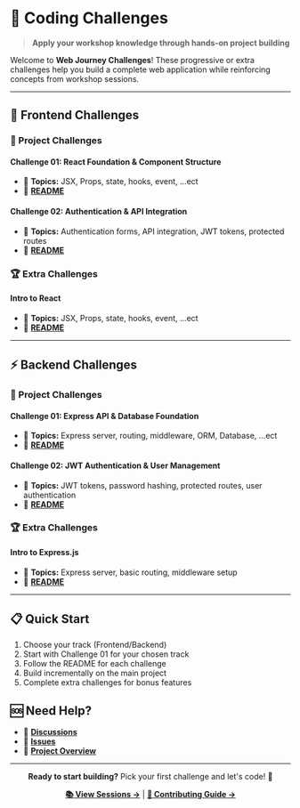 # 🎯 Coding Challenges

> **Apply your workshop knowledge through hands-on project building**

Welcome to **Web Journey Challenges**! These progressive or extra challenges help you build a complete web application while reinforcing concepts from workshop sessions.

---

## 🎨 Frontend Challenges

### 🚀 Project Challenges

#### Challenge 01: React Foundation & Component Structure
- 🎯 **Topics:** JSX, Props, state, hooks, event, ...ect
- 📖 **[README](./frontend/challenges/challenge-01.md)**

#### Challenge 02: Authentication & API Integration
- 🎯 **Topics:** Authentication forms, API integration, JWT tokens, protected routes
- 📖 **[README](./frontend/challenges/challenge-02.md)**

### 🏆 Extra Challenges

#### Intro to React
- 🎯 **Topics:** JSX, Props, state, hooks, event, ...ect
- 📖 **[README](./frontend/extra/intro-to-react/README.md)**

---

## ⚡ Backend Challenges

### 🚀 Project Challenges

#### Challenge 01: Express API & Database Foundation
- 🎯 **Topics:** Express server, routing, middleware, ORM, Database, ...ect
- 📖 **[README](./backend/challenges/challenge-01.md)**

#### Challenge 02: JWT Authentication & User Management
- 🎯 **Topics:** JWT tokens, password hashing, protected routes, user authentication
- 📖 **[README](./backend/challenges/challenge-02.md)**

### 🏆 Extra Challenges

#### Intro to Express.js
- 🎯 **Topics:** Express server, basic routing, middleware setup
- 📖 **[README](./backend/extra/intro-to-express/README.md)**

---

## 📋 Quick Start

1. Choose your track (Frontend/Backend)
2. Start with Challenge 01 for your chosen track
3. Follow the README for each challenge
4. Build incrementally on the main project
5. Complete extra challenges for bonus features

## 🆘 Need Help?

- 💬 **[Discussions](https://github.com/Adel2411/web-journey/discussions)**
- 🐛 **[Issues](https://github.com/Adel2411/web-journey/issues)**
- 📖 **[Project Overview](./project/README.md)**

---

<div align="center">

**Ready to start building?** Pick your first challenge and let's code! 🚀

**[📚 View Sessions →](./SESSIONS.md)** | **[🤝 Contributing Guide →](./CONTRIBUTING.md)**

</div>
